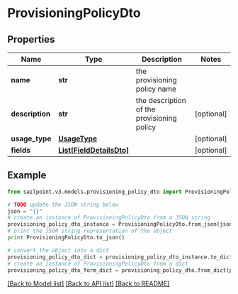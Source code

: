 # ProvisioningPolicyDto


## Properties

Name | Type | Description | Notes
------------ | ------------- | ------------- | -------------
**name** | **str** | the provisioning policy name | 
**description** | **str** | the description of the provisioning policy | [optional] 
**usage_type** | [**UsageType**](UsageType.md) |  | [optional] 
**fields** | [**List[FieldDetailsDto]**](FieldDetailsDto.md) |  | [optional] 

## Example

```python
from sailpoint.v3.models.provisioning_policy_dto import ProvisioningPolicyDto

# TODO update the JSON string below
json = "{}"
# create an instance of ProvisioningPolicyDto from a JSON string
provisioning_policy_dto_instance = ProvisioningPolicyDto.from_json(json)
# print the JSON string representation of the object
print ProvisioningPolicyDto.to_json()

# convert the object into a dict
provisioning_policy_dto_dict = provisioning_policy_dto_instance.to_dict()
# create an instance of ProvisioningPolicyDto from a dict
provisioning_policy_dto_form_dict = provisioning_policy_dto.from_dict(provisioning_policy_dto_dict)
```
[[Back to Model list]](../README.md#documentation-for-models) [[Back to API list]](../README.md#documentation-for-api-endpoints) [[Back to README]](../README.md)



